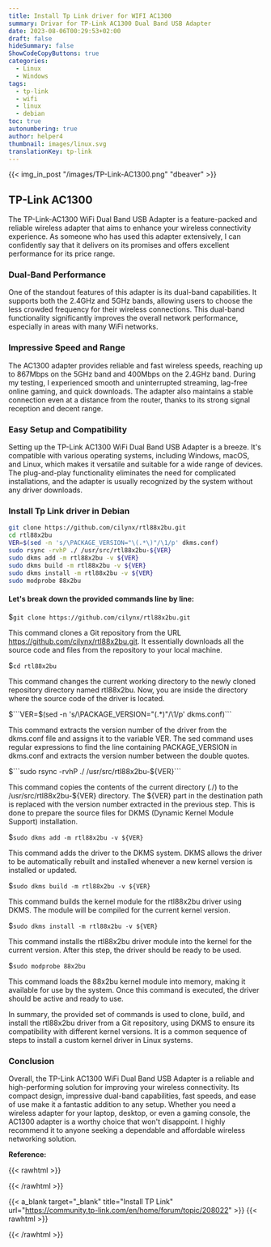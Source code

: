 ```yaml
---
title: Install Tp Link driver for WIFI AC1300
summary: Drivar for TP-Link AC1300 Dual Band USB Adapter
date: 2023-08-06T00:29:53+02:00
draft: false
hideSummary: false
ShowCodeCopyButtons: true
categories:
  - Linux
  - Windows
tags:
  - tp-link
  - wifi
  - linux
  - debian
toc: true
autonumbering: true
author: helper4
thumbnail: images/linux.svg
translationKey: tp-link
---
```



{{< img_in_post "/images/TP-Link-AC1300.png" "dbeaver" >}}



## TP-Link AC1300

The TP-Link-AC1300 WiFi Dual Band USB Adapter is a feature-packed and reliable wireless adapter that aims to enhance your wireless connectivity experience. As someone who has used this adapter extensively, I can confidently say that it delivers on its promises and offers excellent performance for its price range.




### Dual-Band Performance

One of the standout features of this adapter is its dual-band capabilities. It supports both the 2.4GHz and 5GHz bands, allowing users to choose the less crowded frequency for their wireless connections. This dual-band functionality significantly improves the overall network performance, especially in areas with many WiFi networks.

### Impressive Speed and Range

The AC1300 adapter provides reliable and fast wireless speeds, reaching up to 867Mbps on the 5GHz band and 400Mbps on the 2.4GHz band. During my testing, I experienced smooth and uninterrupted streaming, lag-free online gaming, and quick downloads. The adapter also maintains a stable connection even at a distance from the router, thanks to its strong signal reception and decent range.

### Easy Setup and Compatibility

Setting up the TP-Link AC1300 WiFi Dual Band USB Adapter is a breeze. It's compatible with various operating systems, including Windows, macOS, and Linux, which makes it versatile and suitable for a wide range of devices. The plug-and-play functionality eliminates the need for complicated installations, and the adapter is usually recognized by the system without any driver downloads.

### Install Tp Link driver in Debian

```bash
git clone https://github.com/cilynx/rtl88x2bu.git
cd rtl88x2bu
VER=$(sed -n 's/\PACKAGE_VERSION="\(.*\)"/\1/p' dkms.conf)
sudo rsync -rvhP ./ /usr/src/rtl88x2bu-${VER}
sudo dkms add -m rtl88x2bu -v ${VER}
sudo dkms build -m rtl88x2bu -v ${VER}
sudo dkms install -m rtl88x2bu -v ${VER}
sudo modprobe 88x2bu

```




#### Let's break down the provided commands line by line:

$```git clone https://github.com/cilynx/rtl88x2bu.git```

This command clones a Git repository from the URL https://github.com/cilynx/rtl88x2bu.git. It essentially downloads all the source code and files from the repository to your local machine.

$```cd rtl88x2bu```

This command changes the current working directory to the newly cloned repository directory named rtl88x2bu. Now, you are inside the directory where the source code of the driver is located.

$```VER=$(sed -n 's/\PACKAGE_VERSION="\(.*\)"/\1/p' dkms.conf)```

This command extracts the version number of the driver from the dkms.conf file and assigns it to the variable VER. The sed command uses regular expressions to find the line containing PACKAGE_VERSION in dkms.conf and extracts the version number between the double quotes.

$```sudo rsync -rvhP ./ /usr/src/rtl88x2bu-${VER}```

This command copies the contents of the current directory (./) to the /usr/src/rtl88x2bu-${VER} directory. The ${VER} part in the destination path is replaced with the version number extracted in the previous step. This is done to prepare the source files for DKMS (Dynamic Kernel Module Support) installation.

$```sudo dkms add -m rtl88x2bu -v ${VER}```

This command adds the driver to the DKMS system. DKMS allows the driver to be automatically rebuilt and installed whenever a new kernel version is installed or updated.

$```sudo dkms build -m rtl88x2bu -v ${VER}```

This command builds the kernel module for the rtl88x2bu driver using DKMS. The module will be compiled for the current kernel version.

$```sudo dkms install -m rtl88x2bu -v ${VER}```

This command installs the rtl88x2bu driver module into the kernel for the current version. After this step, the driver should be ready to be used.

$```sudo modprobe 88x2bu```

This command loads the 88x2bu kernel module into memory, making it available for use by the system. Once this command is executed, the driver should be active and ready to use.

In summary, the provided set of commands is used to clone, build, and install the rtl88x2bu driver from a Git repository, using DKMS to ensure its compatibility with different kernel versions. It is a common sequence of steps to install a custom kernel driver in Linux systems.














### Conclusion

Overall, the TP-Link AC1300 WiFi Dual Band USB Adapter is a reliable and high-performing solution for improving your wireless connectivity. Its compact design, impressive dual-band capabilities, fast speeds, and ease of use make it a fantastic addition to any setup. Whether you need a wireless adapter for your laptop, desktop, or even a gaming console, the AC1300 adapter is a worthy choice that won't disappoint. I highly recommend it to anyone seeking a dependable and affordable wireless networking solution.


**Reference:**

{{< rawhtml >}} <div class="lnkRef"> {{< /rawhtml >}} 

{{< a_blank target="_blank" title="Install TP Link" url="https://community.tp-link.com/en/home/forum/topic/208022" >}}
{{< rawhtml >}} </div> {{< /rawhtml >}}   

&nbsp;